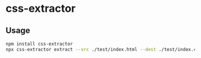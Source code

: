 # css-extractor

## Usage

```sh
npm install css-extractor
npx css-extractor extract --src ./test/index.html --dest ./test/index.css
```